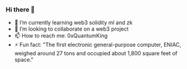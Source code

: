 ### Hi there 👋

- 🌱 I’m currently learning web3 solidity ml and zk
- 👯 I’m looking to collaborate on a web3 project
- 📫 How to reach me: 0xQuantumKing
- ⚡ Fun fact: "The first electronic general-purpose computer, ENIAC, weighed around 27 tons and occupied about 1,800 square feet of space."
